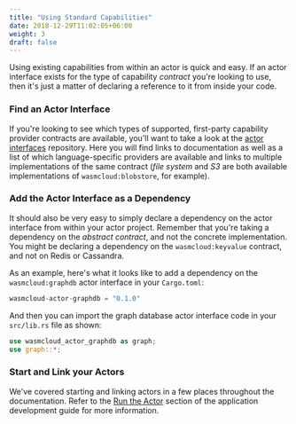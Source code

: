 ```yaml
---
title: "Using Standard Capabilities"
date: 2018-12-29T11:02:05+06:00
weight: 3
draft: false
---
```


Using existing capabilities from within an actor is quick and easy. If an actor interface exists for the type of capability _contract_ you're looking to use, then it's just a matter of declaring a reference to it from inside your code.

### Find an Actor Interface

If you're looking to see which types of supported, first-party capability provider contracts are available, you'll want to take a look at the [actor interfaces](https://github.com/wasmcloud/actor-interfaces) repository. Here you will find links to documentation as well as a list of which language-specific providers are available and links to multiple implementations of the same contract (_file system_ and _S3_ are both available implementations of `wasmcloud:blobstore`, for example).

### Add the Actor Interface as a Dependency

It should also be very easy to simply declare a dependency on the actor interface from within your actor project. Remember that you're taking a dependency on the _abstract contract_, and not the concrete implementation. You might be declaring a dependency on the `wasmcloud:keyvalue` contract, and not on Redis or Cassandra.

As an example, here's what it looks like to add a dependency on the `wasmcloud:graphdb` actor interface in your `Cargo.toml`:

```rust
wasmcloud-actor-graphdb = "0.1.0"
```

And then you can import the graph database actor interface code in your `src/lib.rs` file as shown:

```rust
use wasmcloud_actor_graphdb as graph;
use graph::*;
```

### Start and Link your Actors

We've covered starting and linking actors in a few places throughout the documentation. Refer to the [Run the Actor](/app-dev/create-actor/run) section of the application development guide for more information.

